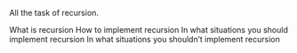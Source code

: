 All the task of recursion.

What is recursion
How to implement recursion
In what situations you should implement recursion
In what situations you shouldn’t implement recursion
